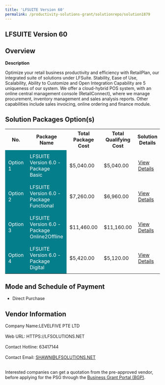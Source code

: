 ```yaml
---
title: 'LFSUITE Version 60'
permalink: /productivity-solutions-grant/solutionrepo/solution1879
---
```


## LFSUITE Version 60

## Overview

**Description**

Optimize your retail business productivity and efficiency with RetailPlan, our integrated suite of solutions under LFSuite. Stability, Ease of Use, Scalability, Ability to Customize and Open Integration Capability are 5 uniqueness of our system. We offer a cloud-hybrid POS system, with an online central management console (RetailConnect), where we manage procurement, inventory management and sales analysis reports. Other capabilities include sales invoicing, online ordering and finance module.

## Solution Packages Option(s)

<table>
<tr>
<th><b>No.</b></th>
<th><b>Package Name</b></th>
<th><b>Total Package Cost</b></th>
<th><b>Total Qualifying Cost</b></th>
<th><b>Solution Details</b></th>
</tr>
<tr>
<td style='padding: 10px; background-color: #037E8A; color: #FFFFFF;'>Option 1</td>
<td style='padding: 10px; background-color: #037E8A; color: #FFFFFF;'>LFSUITE Version 6.0 - Package Basic</td>
<td style='padding: 10px;'>$5,040.00</td>
<td style='padding: 10px;'>$5,040.00</td>
<td style='padding: 10px;'><a href='https://www.gobusiness.gov.sg/images/psg/Desensitised_LevelFive_Annex _3_CR_wef_14_Jan_2021_Part_1.pdf' target='_blank'>View Details</a></td>
</tr>
<tr>
<td style='padding: 10px; background-color: #037E8A; color: #FFFFFF;'>Option 2</td>
<td style='padding: 10px; background-color: #037E8A; color: #FFFFFF;'>LFSUITE Version 6.0 - Package Functional</td>
<td style='padding: 10px;'>$7,260.00</td>
<td style='padding: 10px;'>$6,960.00</td>
<td style='padding: 10px;'><a href='https://www.gobusiness.gov.sg/images/psg/Desensitised_LevelFive_Annex _3_CR_wef_14_Jan_2021_Part_2.pdf' target='_blank'>View Details</a></td>
</tr>
<tr>
<td style='padding: 10px; background-color: #037E8A; color: #FFFFFF;'>Option 3</td>
<td style='padding: 10px; background-color: #037E8A; color: #FFFFFF;'>LFSUITE Version 6.0 - Package Online2Offline</td>
<td style='padding: 10px;'>$11,460.00</td>
<td style='padding: 10px;'>$11,160.00</td>
<td style='padding: 10px;'><a href='https://www.gobusiness.gov.sg/images/psg/Desensitised_LevelFive_Annex _3_CR_wef_14_Jan_2021_Part_3.pdf' target='_blank'>View Details</a></td>
</tr>
<tr>
<td style='padding: 10px; background-color: #037E8A; color: #FFFFFF;'>Option 4</td>
<td style='padding: 10px; background-color: #037E8A; color: #FFFFFF;'>LFSUITE Version 6.0 - Package Digital</td>
<td style='padding: 10px;'>$5,420.00</td>
<td style='padding: 10px;'>$5,120.00</td>
<td style='padding: 10px;'><a href='https://www.gobusiness.gov.sg/images/psg/Desensitised_LevelFive_Annex _3_CR_wef_14_Jan_2021_Part_4.pdf' target='_blank'>View Details</a></td>
</tr>
</table>

## Mode and Schedule of Payment

 - Direct Purchase

## Vendor Information

 Company Name:LEVELFIVE PTE LTD <br><br>Web URL: HTTPS://LFSOLUTIONS.NET <br><br>Contact Hotline: 63417144 <br><br>Contact Email: SHAWN@LFSOLUTIONS.NET <br><br>

Interested companies can get a quotation from the pre-approved vendor, before applying for the PSG through the <a href='https://www.businessgrants.gov.sg/' target='_blank' rel='noopener'>Business Grant Portal (BGP)</a>.

<script src="/jquery/resize-tables.js"></script>

